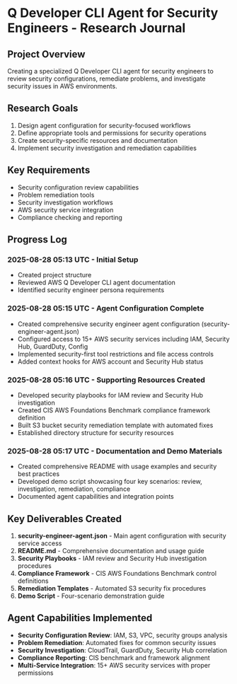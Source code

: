 # Q Developer CLI Agent for Security Engineers - Research Journal

## Project Overview
Creating a specialized Q Developer CLI agent for security engineers to review security configurations, remediate problems, and investigate security issues in AWS environments.

## Research Goals
1. Design agent configuration for security-focused workflows
2. Define appropriate tools and permissions for security operations
3. Create security-specific resources and documentation
4. Implement security investigation and remediation capabilities

## Key Requirements
- Security configuration review capabilities
- Problem remediation tools
- Security investigation workflows
- AWS security service integration
- Compliance checking and reporting

## Progress Log

### 2025-08-28 05:13 UTC - Initial Setup
- Created project structure
- Reviewed AWS Q Developer CLI agent documentation
- Identified security engineer persona requirements

### 2025-08-28 05:15 UTC - Agent Configuration Complete
- Created comprehensive security engineer agent configuration (security-engineer-agent.json)
- Configured access to 15+ AWS security services including IAM, Security Hub, GuardDuty, Config
- Implemented security-first tool restrictions and file access controls
- Added context hooks for AWS account and Security Hub status

### 2025-08-28 05:16 UTC - Supporting Resources Created
- Developed security playbooks for IAM review and Security Hub investigation
- Created CIS AWS Foundations Benchmark compliance framework definition
- Built S3 bucket security remediation template with automated fixes
- Established directory structure for security resources

### 2025-08-28 05:17 UTC - Documentation and Demo Materials
- Created comprehensive README with usage examples and security best practices
- Developed demo script showcasing four key scenarios: review, investigation, remediation, compliance
- Documented agent capabilities and integration points

## Key Deliverables Created

1. **security-engineer-agent.json** - Main agent configuration with security service access
2. **README.md** - Comprehensive documentation and usage guide
3. **Security Playbooks** - IAM review and Security Hub investigation procedures
4. **Compliance Framework** - CIS AWS Foundations Benchmark control definitions
5. **Remediation Templates** - Automated S3 security fix procedures
6. **Demo Script** - Four-scenario demonstration guide

## Agent Capabilities Implemented

- **Security Configuration Review**: IAM, S3, VPC, security groups analysis
- **Problem Remediation**: Automated fixes for common security issues
- **Security Investigation**: CloudTrail, GuardDuty, Security Hub correlation
- **Compliance Reporting**: CIS benchmark and framework alignment
- **Multi-Service Integration**: 15+ AWS security services with proper permissions
